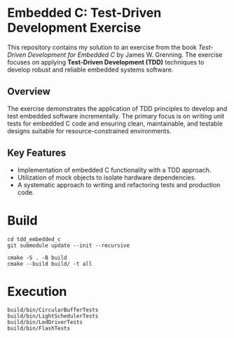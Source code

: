 # Embedded C: Test-Driven Development Exercise

This repository contains my solution to an exercise from the book *Test-Driven Development for Embedded C* by James W. Grenning. The exercise focuses on applying **Test-Driven Development (TDD)** techniques to develop robust and reliable embedded systems software.

## Overview

The exercise demonstrates the application of TDD principles to develop and test embedded software incrementally. The primary focus is on writing unit tests for embedded C code and ensuring clean, maintainable, and testable designs suitable for resource-constrained environments.

## Key Features

- Implementation of embedded C functionality with a TDD approach.
- Utilization of mock objects to isolate hardware dependencies.
- A systematic approach to writing and refactoring tests and production code.

Build
=====

```
cd tdd_embedded_c
git submodule update --init --recursive

cmake -S . -B build
cmake --build build/ -t all
```

Execution
=========

```
build/bin/CircularBufferTests
build/bin/LightSchedulerTests
build/bin/LedDriverTests
build/bin/FlashTests
```
